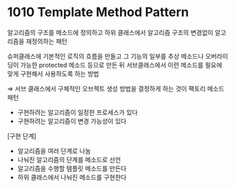 # 1010 Template Method Pattern

알고리즘의 구조를 메소드에 정의하고
하위 클래스에서 알고리즘 구조의 변경없이
알고리즘을 재정의하는 패턴

슈퍼클래스에 기본적인 로직의 흐름을 만들고 그 기능의 일부를 추상 메소드나 오버라이딩이 가능한 protected 메소드 등으로 만든 뒤 서브클래스에서 이런 메소드를 필요에 맞게 구현해서 사용하도록 하는 방법

⇒ 서브 클래스에서 구체적인 오브젝트 생성 방법을 결정하게 하는 것이 팩토리 메소드 패턴

- 구현하려는 알고리즘이 일정한 프로세스가 있다
- 구현하려는 알고리즘이 변경 가능성이 있다

[구현 단계]

- 알고리즘을 여러 단계로 나눔
- 나눠진 알고리즘의 단계를 메소드로 선언
- 알고리즘을 수행할 템플릿 메소드를 만든다
- 하위 클래스에서 나눠진 메소드를 구현한다
